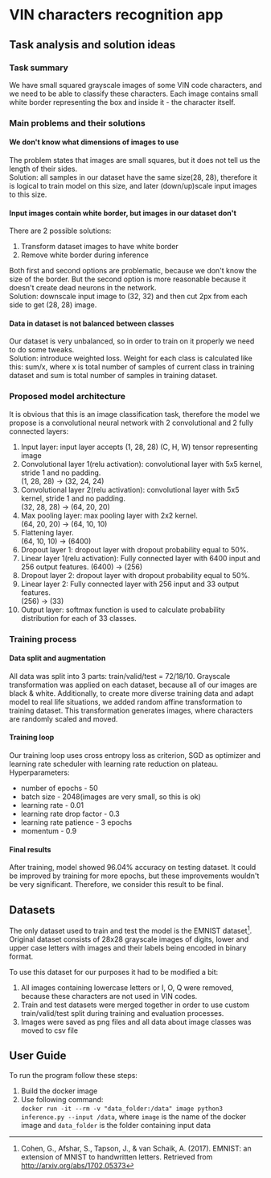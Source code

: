 # VIN characters recognition app
## Task analysis and solution ideas
### Task summary
We have small squared grayscale images of some VIN code characters, and we 
need to be able to classify these characters. Each image contains small 
white border representing the box and inside it - the character itself.

### Main problems and their solutions
#### We don't know what dimensions of images to use
The problem states that images are small squares, but it does not tell us
the length of their sides.  
Solution: all samples in our dataset have the same size(28, 28), therefore
it is logical to train model on this size, and later (down/up)scale input
images to this size.

#### Input images contain white border, but images in our dataset don't
There are 2 possible solutions:
1. Transform dataset images to have white border
2. Remove white border during inference

Both first and second options are problematic, because we don't know the size
of the border. But the second option is more reasonable because it doesn't
create dead neurons in the network.  
Solution: downscale input image to (32, 32) and then cut 2px from each side
to get (28, 28) image.

#### Data in dataset is not balanced between classes
Our dataset is very unbalanced, so in order to train on it properly we need
to do some tweaks.  
Solution: introduce weighted loss. Weight for each class is calculated like
this: sum/x, where x is total number of samples of current class in training
dataset and sum is total number of samples in training dataset.

### Proposed model architecture
It is obvious that this is an image classification task, therefore the model
we propose is a convolutional neural network with 2 convolutional and
2 fully connected layers:
1. Input layer: input layer accepts (1, 28, 28) (C, H, W) tensor representing 
image
2. Convolutional layer 1(relu activation): convolutional layer with 5x5 kernel,
stride 1 and no padding.  
(1, 28, 28) -> (32, 24, 24)
3. Convolutional layer 2(relu activation): convolutional layer with 5x5 kernel,
stride 1 and no padding.  
(32, 28, 28) -> (64, 20, 20)
4. Max pooling layer: max pooling layer with 2x2 kernel.  
(64, 20, 20) -> (64, 10, 10)
5. Flattening layer.  
   (64, 10, 10) -> (6400)
6. Dropout layer 1: dropout layer with dropout probability equal to 50%.
7. Linear layer 1(relu activation): Fully connected layer with 6400 input and
256 output features.
   (6400) -> (256)
8. Dropout layer 2: dropout layer with dropout probability equal to 50%.
9. Linear layer 2: Fully connected layer with 256 input and 33
output features.  
   (256) -> (33)
10. Output layer: softmax function is used to calculate probability 
distribution for each of 33 classes.

### Training process
#### Data split and augmentation
All data was split into 3 parts: train/valid/test = 72/18/10. Grayscale
transformation was applied on each dataset, because all of our images are
black & white. Additionally, to create more diverse training data and adapt
model to real life situations, we added random affine transformation to 
training dataset. This transformation generates images, where characters are 
randomly scaled and moved.

#### Training loop
Our training loop uses cross entropy loss as criterion, SGD as optimizer and
learning rate scheduler with learning rate reduction on plateau.  
Hyperparameters:
* number of epochs - 50
* batch size - 2048(images are very small, so this is ok)
* learning rate - 0.01
* learning rate drop factor - 0.3
* learning rate patience - 3 epochs
* momentum - 0.9

#### Final results
After training, model showed 96.04% accuracy on testing dataset. It could
be improved by training for more epochs, but these improvements wouldn't
be very significant. Therefore, we consider this result to be final.

## Datasets
The only dataset used to train and test the model is the EMNIST dataset[^1].
Original dataset consists of 28x28 grayscale images of digits, lower and upper
case letters with images and their labels being encoded in binary format.  

To use this dataset for our purposes it had to be modified a bit:
1. All images containing lowercase letters or I, O, Q were removed, because 
these characters are not used in VIN codes. 
2. Train and test datasets were merged together in order to use custom
train/valid/test split during training and evaluation processes. 
3. Images were saved as png files and all data about image classes was moved to
csv file

## User Guide
To run the program follow these steps:
1. Build the docker image
2. Use following command:  
`docker run -it --rm -v "data_folder:/data" image python3 inference.py --input /data`,
where `image` is the name of the docker image and `data_folder` is 
the folder containing input data
  
[^1]: Cohen, G., Afshar, S., Tapson, J., & van Schaik, A. (2017). EMNIST: 
an extension of MNIST to handwritten letters. 
Retrieved from http://arxiv.org/abs/1702.05373